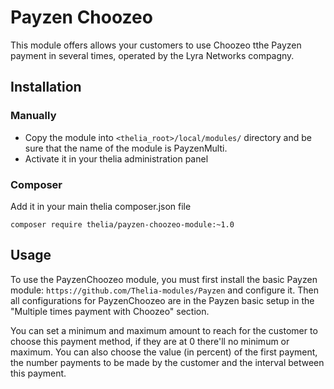 # Payzen Choozeo

This module offers allows your customers to use Choozeo tthe Payzen payment in several times, operated by the Lyra Networks compagny.

## Installation

### Manually

* Copy the module into ```<thelia_root>/local/modules/``` directory and be sure that the name of the module is PayzenMulti.
* Activate it in your thelia administration panel

### Composer

Add it in your main thelia composer.json file

```
composer require thelia/payzen-choozeo-module:~1.0
```

## Usage

To use the PayzenChoozeo module, you must first install the basic Payzen module: `https://github.com/Thelia-modules/Payzen` and configure it.
Then all configurations for PayzenChoozeo are in the Payzen basic setup in the "Multiple times payment with Choozeo" section.

You can set a minimum and maximum amount to reach for the customer to choose this payment method, if they are at 0 there'll no minimum or maximum.
You can also choose the value (in percent) of the first payment, the number payments to be made by the customer and the interval between this payment.
